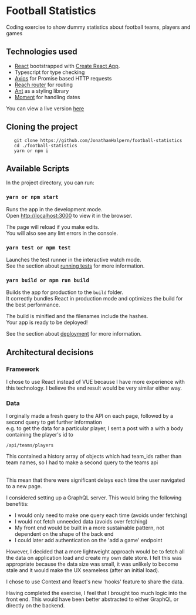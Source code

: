 # Football Statistics

Coding exercise to show dummy statistics about football teams, players and games

## Technologies used

- [React](https://github.com/facebook/react) bootstrapped with [Create React App](https://github.com/facebook/create-react-app).
- Typescript for type checking
- [Axios](https://github.com/axios/axios) for Promise based HTTP requests
- [Reach router](https://reach.tech/router) for routing
- [Ant](https://ant.design/docs/react/introduce) as a styling library
- [Moment](https://momentjs.com/) for handling dates

You can view a live version [here](https://football-statistics.netlify.com/)

## Cloning the project

```
   git clone https://github.com/JonathanHalpern/football-statistics
   cd ./football-statistics
   yarn or npm i
```

## Available Scripts

In the project directory, you can run:

### `yarn or npm start`

Runs the app in the development mode.<br>
Open [http://localhost:3000](http://localhost:3000) to view it in the browser.

The page will reload if you make edits.<br>
You will also see any lint errors in the console.

### `yarn test or npm test`

Launches the test runner in the interactive watch mode.<br>
See the section about [running tests](https://facebook.github.io/create-react-app/docs/running-tests) for more information.

### `yarn build or npm run build`

Builds the app for production to the `build` folder.<br>
It correctly bundles React in production mode and optimizes the build for the best performance.

The build is minified and the filenames include the hashes.<br>
Your app is ready to be deployed!

See the section about [deployment](https://facebook.github.io/create-react-app/docs/deployment) for more information.

## Architectural decisions

### Framework

I chose to use React instead of VUE because I have more experience with this technology. I believe the end result would be very similar either way.

### Data

I orginally made a fresh query to the API on each page, followed by a second query to get further information
<br>
e.g. to get the data for a particular player, I sent a post with a with a body containing the player's id to

```
/api/teams/players
```

This contained a history array of objects which had team_ids rather than team names, so I had to make a second query to the teams api

<br />
This mean that there were significant delays each time the user navigated to a new page.
<br>

I considered setting up a GraphQL server. This would bring the following benefitis:

- I would only need to make one query each time (avoids under fetching)
- I would not fetch unneeded data (avoids over fetching)
- My front end would be built in a more sustainable pattern, not dependent on the shape of the back end
- I could later add authentication on the 'add a game' endpoint

However, I decided that a more lightweight approach would be to fetch all the data on application load and create my own date store. I felt this was appropriate because the data size was small, it was unlikely to become stale and it would make the UX seameless (after an initial load).

I chose to use Context and React's new 'hooks' feature to share the data.

Having completed the exercise, I feel that I brought too much logic into the front end. This would have been better abstracted to either GraphQL or directly on the backend.
